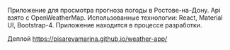 Приложение для просмотра прогноза погоды в Ростове-на-Дону.
Api взято с OpenWeatherMap. 
Использованные технологии: React, Material UI, Bootstrap-4.
Приложение находится в процессе разработки.

Деплой https://pisarevamarina.github.io/weather-app/